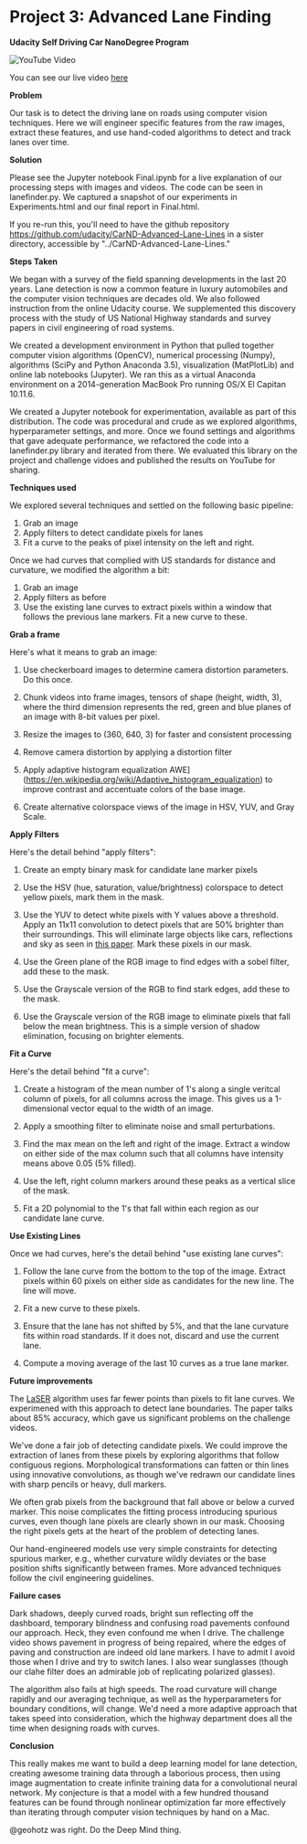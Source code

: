 
# Project 3: Advanced Lane Finding

**Udacity Self Driving Car NanoDegree Program**

![YouTube Video](https://img.youtube.com/vi/jbkHQcP-rdw/0.jpg)

You can see our live video [here](https://youtu.be/jbkHQcP-rdw)

**Problem**

Our task is to detect the driving lane on roads using computer vision
techniques.  Here we will engineer specific features from the raw images,
extract these features, and use hand-coded algorithms to detect and track
lanes over time.

**Solution**

Please see the Jupyter notebook Final.ipynb for a live explanation
of our processing steps with images and videos.   The code can be seen in lanefinder.py.  We captured a snapshot of our experiments in Experiments.html and our final report in Final.html.

If you re-run this, you'll need to have the github repository
https://github.com/udacity/CarND-Advanced-Lane-Lines in a sister
directory, accessible by "../CarND-Advanced-Lane-Lines."

**Steps Taken**

We began with a survey of the field spanning developments in the last
20 years.  Lane detection is now a common feature in luxury automobiles
and the computer vision techniques are decades old.  We also followed
instruction from the online Udacity course.   We supplemented this discovery
process with the study of US National Highway standards and survey
papers in civil engineering of road systems.

We created a development environment in Python that pulled together
computer vision algorithms (OpenCV), numerical processing (Numpy),
algorithms (SciPy and Python Anaconda 3.5), visualization (MatPlotLib) and
online lab notebooks (Jupyter).  We ran this as a virtual Anaconda environment
on a 2014-generation MacBook Pro running OS/X El Capitan 10.11.6.

We created a Jupyter notebook for experimentation, available as part of 
this distribution.  The code was procedural and crude as we explored algorithms,
hyperparameter settings, and more.  Once we found settings and algorithms
that gave adequate performance, we refactored the code into a lanefinder.py
library and iterated from there.  We evaluated this library on the project and challenge vidoes and published the results on YouTube for sharing.

**Techniques used**

We explored several techniques and settled on the following basic pipeline:

1. Grab an image
2. Apply filters to detect candidate pixels for lanes
3. Fit a curve to the peaks of pixel intensity on the left and right.

Once we had curves that complied with US standards for distance and curvature,
we modified the algorithm a bit:

1. Grab an image
2. Apply filters as before
3. Use the existing lane curves to extract pixels within a window 
that follows the previous lane markers.  Fit a new curve to these.

**Grab a frame**

Here's what it means to grab an image:

1. Use checkerboard images to determine camera distortion parameters.  Do this
once.

2. Chunk videos into frame images, tensors of shape (height, width, 3),
where the third dimension represents the red, green and blue planes
of an image with 8-bit values per pixel.

3. Resize the images to (360, 640, 3) for faster and consistent processing

4. Remove camera distortion by applying a distortion filter

5. Apply adaptive histogram equalization
AWE](https://en.wikipedia.org/wiki/Adaptive_histogram_equalization) to improve
contrast and accentuate colors of the base image.

6. Create alternative colorspace views of the image in HSV, YUV, and Gray Scale.

**Apply Filters**

Here's the detail behind "apply filters":

1. Create an empty binary mask for candidate lane marker pixels 

2. Use the HSV (hue, saturation, value/brightness) colorspace to detect
yellow pixels, mark them in the mask.

3. Use the YUV to detect white pixels with Y values above a threshold.  Apply an
11x11 convolution to detect pixels that are 50% brighter than their surroundings.
This will eliminate large objects like cars, reflections and sky as seen in
[this paper](https://www.researchgate.net/publication/275963307_Real-Time_Lane_Detection_and_Rear-End_Collision_Warning_System_on_a_Mobile_Computing_Platform).  Mark these
pixels in our mask.

4. Use the Green plane of the RGB image to find edges with a sobel
filter, add these to the mask.

5. Use the Grayscale version of the RGB to find stark edges, add
these to the mask.

6. Use the Grayscale version of the RGB image to eliminate pixels that
fall below the mean brightness.  This is a simple version of shadow elimination,
focusing on brighter elements.

**Fit a Curve**

Here's the detail behind "fit a curve":

1. Create a histogram of the mean number of 1's along a single veritcal
column of pixels, for all columns across the image.  This gives us a 1-dimensional
vector equal to the width of an image.

2. Apply a smoothing filter to eliminate noise and small perturbations.

3. Find the max mean on the left and right of the image.  Extract a window on
either side of the max column such that all columns have intensity means above
0.05 (5% filled).

4. Use the left, right column markers around these peaks as a vertical slice
of the mask.

5. Fit a 2D polynomial to the 1's that fall within each region as our candidate
lane curve.

**Use Existing Lines**

Once we had curves, here's the detail behind "use existing lane curves":

1. Follow the lane curve from the bottom to the top of the image.  Extract
pixels within 60 pixels on either side as candidates for the new line.  The
line will move.

2. Fit a new curve to these pixels.

3. Ensure that the lane has not shifted by 5%, and that the lane curvature
fits within road standards.  If it does not, discard and use the current
lane.

4. Compute a moving average of the last 10 curves as a true lane marker.

**Future improvements**

The [LaSER](http://cvrr.ucsd.edu/publications/2013/SatzodaLASER13.pdf) algorithm
uses far fewer points than pixels to fit lane curves.  We experimened with this
approach to detect lane boundaries.  The paper talks about 85% accuracy, which gave
us significant problems on the challenge videos.  

We've done a fair job of detecting candidate pixels.  We could improve the 
extraction of lanes from these pixels by exploring algorithms that follow 
contiguous regions.  Morphological transformations can fatten or thin lines
using innovative convolutions, as though we've redrawn our candidate lines
with sharp pencils or heavy, dull markers.

We often grab pixels from the background
that fall above or below a curved marker.  This noise complicates the fitting
process introducing spurious curves, even though lane pixels are clearly shown
in our mask.  Choosing the right pixels gets at the heart of the problem
of detecting lanes.

Our hand-engineered models use very simple constraints for detecting spurious
marker, e.g., whether curvature wildly deviates or the base position shifts
significantly between frames.  More advanced techniques follow the civil engineering
guidelines.

**Failure cases**

Dark shadows, deeply curved roads, bright sun reflecting off the dashboard,
temporary blindness and confusing road pavements confound 
our approach.  Heck, they even confound me when I drive.  The challenge video
shows pavement in progress of being repaired, where the edges of paving
and construction are indeed old lane markers.  I have to admit I avoid
those when I drive and try to switch lanes.  I also wear sunglasses (though
our clahe filter does an admirable job of replicating polarized glasses).

The algorithm also fails at high speeds.  The road curvature will change
rapidly and our averaging technique, as well as the hyperparameters for 
boundary conditions, will change.  We'd need a more adaptive approach
that takes speed into consideration, which the highway department does
all the time when designing roads with curves.

**Conclusion**

This really makes me want to build a deep learning model for lane detection,
creating awesome training data through a laborious process, then using image 
augmentation to create infinite training data for a convolutional
neural network.  My conjecture is that
a model with a few hundred thousand features can be found through nonlinear
optimization far more effectively than iterating through computer vision
techniques by hand on a Mac.

@geohotz was right. Do the Deep Mind thing.
